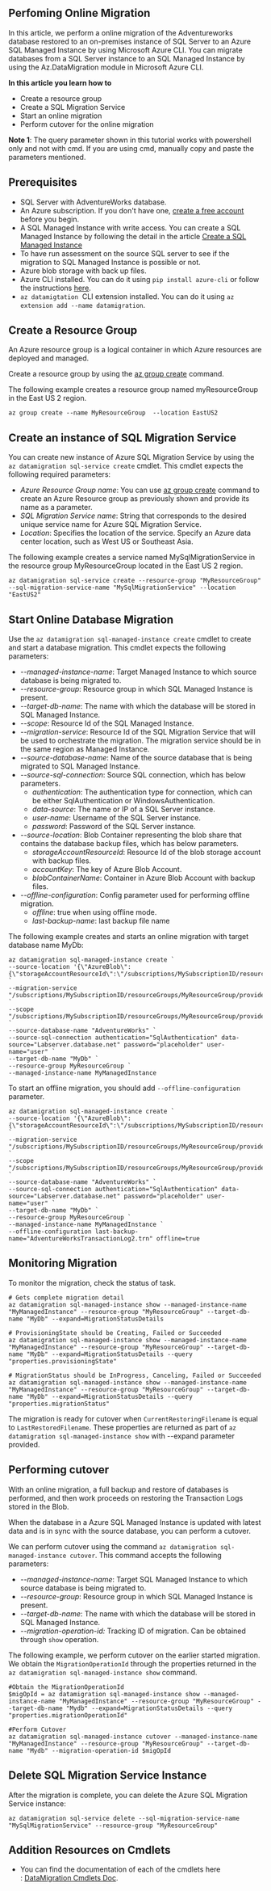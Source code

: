 ## Perfoming Online Migration

In this article, we perform a online migration of the Adventureworks database restored to an on-premises instance of SQL Server to an Azure SQL Managed Instance by using Microsoft Azure CLI. You can migrate databases from a SQL Server instance to an SQL Managed Instance by using the Az.DataMigration module in Microsoft Azure CLI.

**In this article you learn how to**

- Create a resource group
- Create a SQL Migration Service
- Start an online migration
- Perform cutover for the online migration

**Note 1**: The query parameter shown in this tutorial works with powershell only and not with cmd. If you are using cmd, manually copy and paste the parameters mentioned.


## Prerequisites

- SQL Server with AdventureWorks database.
- An Azure subscription. If you don't have one, [create a free account](https://azure.microsoft.com/free/) before you begin.
- A SQL Managed Instance with write access. You can create a SQL Managed Instance by following the detail in the article [Create a SQL Managed Instance](https://docs.microsoft.com/en-us/azure/azure-sql/managed-instance/instance-create-quickstart)
- To have run assessment on the source SQL server to see if the migration to SQL Managed Instance is possible or not.
- Azure blob storage with back up files.
- Azure CLI installed. You can do it using `pip install azure-cli` or follow the instructions [here](https://docs.microsoft.com/en-us/cli/azure/install-azure-cli).
- `az datamigtation`  CLI extension installed. You can do it using `az extension add --name datamigration`.

## Create a Resource Group

An Azure resource group is a logical container in which Azure resources are deployed and managed.

Create a resource group by using the [az group create](https://docs.microsoft.com/en-us/cli/azure/manage-azure-groups-azure-cli?view=azure-cli-latest) command.

The following example creates a resource group named myResourceGroup in the East US 2 region.

```
az group create --name MyResourceGroup  --location EastUS2   
```

## Create an instance of SQL Migration Service

You can create new instance of Azure SQL Migration Service by using the `az datamigration sql-service create` cmdlet. This cmdlet expects the following required parameters:

- *Azure Resource Group name*: You can use [az group create](https://docs.microsoft.com/en-us/cli/azure/manage-azure-groups-azure-cli?view=azure-cli-latest) command to create an Azure Resource group as previously shown and provide its name as a parameter.
- *SQL Migration Service name*: String that corresponds to the desired unique service name for Azure SQL Migration Service.
- *Location*: Specifies the location of the service. Specify an Azure data center location, such as West US or Southeast Asia.

The following example creates a service named MySqlMigrationService in the resource group MyResourceGroup located in the East US 2 region.

```
az datamigration sql-service create --resource-group "MyResourceGroup" --sql-migration-service-name "MySqlMigrationService" --location "EastUS2"
```

## Start Online Database Migration

Use the `az datamigration sql-managed-instance create` cmdlet to create and start a database migration. This cmdlet expects the following parameters:

- _\--managed-instance-name_: Target Managed Instance to which source database is being migrated to.
- _\--resource-group_: Resource group in which SQL Managed Instance is present.
- _\--target-db-name_: The name with which the database will be stored in SQL Managed Instance.
- _\--scope_: Resource Id of the SQL Managed Instance.
- _\--migration-service_: Resource Id of the SQL Migration Service that will be used to orchestrate the migration. The migration service should be in the same region as Managed Instance.
- _\--source-database-name_: Name of the source database that is being migrated to SQL Managed Instance.
- _\--source-sql-connection_: Source SQL connection, which has below parameters.
    - _authentication_: The authentication type for connection, which can be either SqlAuthentication or WindowsAuthentication.
    - _data-source_: The name or IP of a SQL Server instance.
    - _user-name_: Username of the SQL Server instance.
    - _password_: Password of the SQL Server instance.
- _\--source-location_: Blob Container representing the blob share that contains the database backup files, which has below parameters.
    - _storageAccountResourceId_: Resource Id of the blob storage account with backup files.
    - _accountKey_: The key of Azure Blob Account.
    - _blobContainerName_: Container in Azure Blob Account with backup files.
- _\--offline-configuration_: Config parameter used for performing offline migration.
    - _offline_: true when using offline mode.
    - _last-backup-name_: last backup file name

The following example creates and starts an online migration with target database name MyDb:

```
az datamigration sql-managed-instance create `
--source-location '{\"AzureBlob\":{\"storageAccountResourceId\":\"/subscriptions/MySubscriptionID/resourceGroups/MyResourceGroup/providers/Microsoft.Storage/storageAccounts/MyStorageAccount\",\"accountKey\":\"xxxxxxxxxxxxx\",\"blobContainerName\":\"AdventureWorksContainer\"}}' `
--migration-service "/subscriptions/MySubscriptionID/resourceGroups/MyResourceGroup/providers/Microsoft.DataMigration/SqlMigrationServices/MySqlMigrationService" `
--scope "/subscriptions/MySubscriptionID/resourceGroups/MyResourceGroup/providers/Microsoft.Sql/managedInstances/MyManagedInstance" `
--source-database-name "AdventureWorks" `
--source-sql-connection authentication="SqlAuthentication" data-source="Labserver.database.net" password="placeholder" user-name="user" `
--target-db-name "MyDb" `
--resource-group MyResourceGroup `
--managed-instance-name MyManagedInstance
```

To start an offline migration, you should add `--offline-configuration` parameter.

```
az datamigration sql-managed-instance create `
--source-location '{\"AzureBlob\":{\"storageAccountResourceId\":\"/subscriptions/MySubscriptionID/resourceGroups/MyResourceGroup/providers/Microsoft.Storage/storageAccounts/MyStorageAccount\",\"accountKey\":\"xxxxxxxxxxxxx\",\"blobContainerName\":\"AdventureWorksContainer\"}}' `
--migration-service "/subscriptions/MySubscriptionID/resourceGroups/MyResourceGroup/providers/Microsoft.DataMigration/SqlMigrationServices/MySqlMigrationService" `
--scope "/subscriptions/MySubscriptionID/resourceGroups/MyResourceGroup/providers/Microsoft.Sql/managedInstances/MyManagedInstance" `
--source-database-name "AdventureWorks" `
--source-sql-connection authentication="SqlAuthentication" data-source="Labserver.database.net" password="placeholder" user-name="user" `
--target-db-name "MyDb" `
--resource-group MyResourceGroup `
--managed-instance-name MyManagedInstance `
--offline-configuration last-backup-name="AdventureWorksTransactionLog2.trn" offline=true
```

## Monitoring Migration

To monitor the migration, check the status of task.

```
# Gets complete migration detail
az datamigration sql-managed-instance show --managed-instance-name "MyManagedInstance" --resource-group "MyResourceGroup" --target-db-name "MyDb" --expand=MigrationStatusDetails

# ProvisioningState should be Creating, Failed or Succeeded
az datamigration sql-managed-instance show --managed-instance-name "MyManagedInstance" --resource-group "MyResourceGroup" --target-db-name "MyDb" --expand=MigrationStatusDetails --query "properties.provisioningState"

# MigrationStatus should be InProgress, Canceling, Failed or Succeeded
az datamigration sql-managed-instance show --managed-instance-name "MyManagedInstance" --resource-group "MyResourceGroup" --target-db-name "MyDb" --expand=MigrationStatusDetails --query "properties.migrationStatus"
```
The migration is ready for cutover when `CurrentRestoringFilename` is equal to `LastRestoredFilename`. These properties are returned as part of `az datamigration sql-managed-instance show` with --expand parameter provided.

## Performing cutover

With an online migration, a full backup and restore of databases is performed, and then work proceeds on restoring the Transaction Logs stored in the Blob.

When the database in a Azure SQL Managed Instance is updated with latest data and is in sync with the source database, you can perform a cutover.

We can perform cutover using the command `az datamigration sql-managed-instance cutover`. This command accepts the following parameters:

- _\--managed-instance-name_: Target SQL Managed Instance to which source database is being migrated to.
- _\--resource-group_: Resource group in which SQL Managed Instance is present.
- _\--target-db-name_: The name with which the database will be stored in SQL Managed Instance.
- _\--migration-operation-id:_ Tracking ID of migration. Can be obtained through `show` operation.

The following example, we perform cutover on the earlier started migration. We obtain the `MigrationOperationId` through the properties returned in the `az datamigration sql-managed-instance show` command.

```
#Obtain the MigrationOperationId
$migOpId = az datamigration sql-managed-instance show --managed-instance-name "MyManagedInstance" --resource-group "MyResourceGroup" --target-db-name "Mydb" --expand=MigrationStatusDetails --query "properties.migrationOperationId"

#Perform Cutover 
az datamigration sql-managed-instance cutover --managed-instance-name "MyManagedInstance" --resource-group "MyResourceGroup" --target-db-name "Mydb" --migration-operation-id $migOpId
```

## Delete SQL Migration Service Instance

After the migration is complete, you can delete the Azure SQL Migration Service instance:

```
az datamigration sql-service delete --sql-migration-service-name "MySqlMigrationService" --resource-group "MyResourceGroup"
```

## Addition Resources on Cmdlets

- You can find the documentation of each of the cmdlets here : [DataMigration Cmdlets Doc](https://docs.microsoft.com/cli/azure/datamigration).
